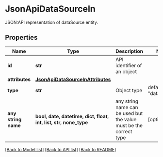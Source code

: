 # JsonApiDataSourceIn

JSON:API representation of dataSource entity.

## Properties
Name | Type | Description | Notes
------------ | ------------- | ------------- | -------------
**id** | **str** | API identifier of an object | 
**attributes** | [**JsonApiDataSourceInAttributes**](JsonApiDataSourceInAttributes.md) |  | 
**type** | **str** | Object type | defaults to "dataSource"
**any string name** | **bool, date, datetime, dict, float, int, list, str, none_type** | any string name can be used but the value must be the correct type | [optional]

[[Back to Model list]](../README.md#documentation-for-models) [[Back to API list]](../README.md#documentation-for-api-endpoints) [[Back to README]](../README.md)


